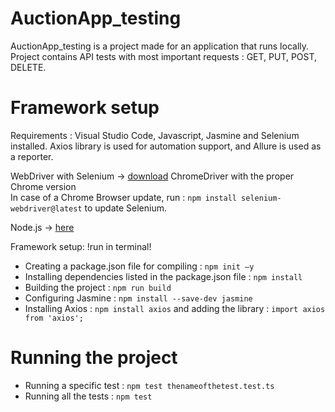 # AuctionApp_testing

AuctionApp_testing is a project made for an application that runs locally. Project contains API tests with most important requests : GET, PUT, POST, DELETE.

# Framework setup

Requirements : Visual Studio Code, Javascript, Jasmine and Selenium installed. Axios library is used for automation support, and Allure is used as a reporter. <br>

WebDriver with Selenium -> [download](https://chromedriver.chromium.org/downloads) ChromeDriver with the proper Chrome version <br>
In case of a Chrome Browser update, run : `npm install selenium-webdriver@latest` to update Selenium. 

Node.js -> [here](https://nodejs.org/en/download) <br>

Framework setup: 
!run in terminal!
* Creating a package.json file for compiling : `npm init –y` <br>
* Installing dependencies listed in the package.json file : `npm install` <br>
* Building the project : `npm run build` <br>
* Configuring Jasmine : `npm install --save-dev jasmine` <br>
* Installing Axios : `npm install axios` and adding the library : `import axios from 'axios';` <br>

# Running the project

* Running a specific test : `npm test thenameofthetest.test.ts` <br> 
* Running all the tests : `npm test`
